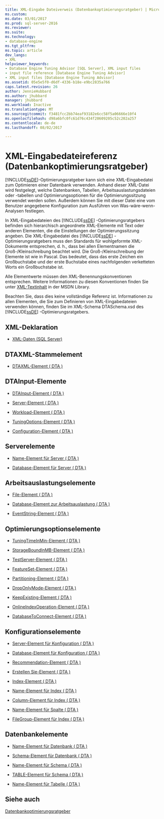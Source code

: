 ```yaml
---
title: XML-Eingabe Dateiverweis (Datenbankoptimierungsratgeber) | Microsoft Docs
ms.custom: 
ms.date: 03/01/2017
ms.prod: sql-server-2016
ms.reviewer: 
ms.suite: 
ms.technology:
- database-engine
ms.tgt_pltfrm: 
ms.topic: article
dev_langs:
- XML
helpviewer_keywords:
- Database Engine Tuning Advisor [SQL Server], XML input files
- input file reference [Database Engine Tuning Advisor]
- XML input files [Database Engine Tuning Advisor]
ms.assetid: 05e5e5f0-d6df-4336-b18e-e9bc2835a766
caps.latest.revision: 26
author: JennieHubbard
ms.author: jhubbard
manager: jhubbard
ms.workload: Inactive
ms.translationtype: MT
ms.sourcegitcommit: f3481fcc2bb74eaf93182e6cc58f5a06666e10f4
ms.openlocfilehash: d98a6bfc0fc61d76c434f20609205c52c202a257
ms.contentlocale: de-de
ms.lasthandoff: 08/02/2017

---
```

# <a name="xml-input-file-reference-database-engine-tuning-advisor"></a>XML-Eingabedateireferenz (Datenbankoptimierungsratgeber)
  [!INCLUDE[ssDE](../../includes/ssde-md.md)]-Optimierungsratgeber kann sich eine XML-Eingabedatei zum Optimieren einer Datenbank verwenden. Anhand dieser XML-Datei wird festgelegt, welche Datenbanken, Tabellen, Arbeitsauslastungsdateien oder -tabellen und Optimierungsoptionen für die Optimierungssitzung verwendet werden sollen. Außerdem können Sie mit dieser Datei eine vom Benutzer angegebene Konfiguration zum Ausführen von Was-wäre-wenn-Analysen festlegen.  
  
 In XML-Eingabedateien des [!INCLUDE[ssDE](../../includes/ssde-md.md)] -Optimierungsratgebers befinden sich hierarchisch angeordnete XML-Elemente mit Text oder anderen Elementen, die die Einstellungen der Optimierungssitzung angeben. Die XML-Eingabedatei des [!INCLUDE[ssDE](../../includes/ssde-md.md)] -Optimierungsratgebers muss den Standards für wohlgeformte XML-Dokumente entsprechen, d. h., dass bei allen Elementnamen die Groß-/Kleinschreibung beachtet wird. Die Groß-/Kleinschreibung der Elemente ist wie in Pascal. Das bedeutet, dass das erste Zeichen ein Großbuchstabe und der erste Buchstabe eines nachfolgenden verketteten Worts ein Großbuchstabe ist.  
  
 Alle Elementwerte müssen den XML-Benennungskonventionen entsprechen. Weitere Informationen zu diesen Konventionen finden Sie unter [XML-Textinhalt](http://go.microsoft.com/fwlink/?LinkId=7614) in der MSDN Library.  
  
 Beachten Sie, dass dies keine vollständige Referenz ist. Informationen zu allen Elementen, die Sie zum Definieren von XML-Eingabedateien verwenden können, finden Sie im XML-Schema DTASchema.xsd des [!INCLUDE[ssDE](../../includes/ssde-md.md)] -Optimierungsratgebers.  
  
## <a name="xml-declaration"></a>XML-Deklaration  
  
-   [XML-Daten &#40;SQL Server&#41;](../../relational-databases/xml/xml-data-sql-server.md)  
  
## <a name="dtaxml-root-element"></a>DTAXML-Stammelement  
  
-   [DTAXML-Element &#40; DTA &#41;](../../tools/dta/dtaxml-element-dta.md)  
  
## <a name="dtainput-elements"></a>DTAInput-Elemente  
  
-   [DTAInput-Element &#40; DTA &#41;](../../tools/dta/dtainput-element-dta.md)  
  
-   [Server-Element &#40; DTA &#41;](../../tools/dta/server-element-dta.md)  
  
-   [Workload-Element &#40; DTA &#41;](../../tools/dta/workload-element-dta.md)  
  
-   [TuningOptions-Element &#40; DTA &#41;](../../tools/dta/tuningoptions-element-dta.md)  
  
-   [Configuration-Element &#40; DTA &#41;](../../tools/dta/configuration-element-dta.md)  
  
## <a name="server-elements"></a>Serverelemente  
  
-   [Name-Element für Server &#40; DTA &#41;](../../tools/dta/name-element-for-server-dta.md)  
  
-   [Database-Element für Server &#40; DTA &#41;](../../tools/dta/database-element-for-server-dta.md)  
  
## <a name="workload-elements"></a>Arbeitsauslastungselemente  
  
-   [File-Element &#40; DTA &#41;](../../tools/dta/file-element-dta.md)  
  
-   [Database-Element zur Arbeitsauslastung &#40; DTA &#41;](../../tools/dta/database-element-for-workload-dta.md)  
  
-   [EventString-Element &#40; DTA &#41;](../../tools/dta/eventstring-element-dta.md)  
  
## <a name="tuning-options-elements"></a>Optimierungsoptionselemente  
  
-   [TuningTimeInMin-Element &#40; DTA &#41;](../../tools/dta/tuningtimeinmin-element-dta.md)  
  
-   [StorageBoundInMB-Element &#40; DTA &#41;](../../tools/dta/storageboundinmb-element-dta.md)  
  
-   [TestServer-Element &#40; DTA &#41;](../../tools/dta/testserver-element-dta.md)  
  
-   [FeatureSet-Element &#40; DTA &#41;](../../tools/dta/featureset-element-dta.md)  
  
-   [Partitioning-Element &#40; DTA &#41;](../../tools/dta/partitioning-element-dta.md)  
  
-   [DropOnlyMode-Element &#40; DTA &#41;](../../tools/dta/droponlymode-element-dta.md)  
  
-   [KeepExisting-Element &#40; DTA &#41;](../../tools/dta/keepexisting-element-dta.md)  
  
-   [OnlineIndexOperation-Element &#40; DTA &#41;](../../tools/dta/onlineindexoperation-element-dta.md)  
  
-   [DatabaseToConnect-Element &#40; DTA &#41;](../../tools/dta/databasetoconnect-element-dta.md)  
  
## <a name="configuration-elements"></a>Konfigurationselemente  
  
-   [Server-Element für Konfiguration &#40; DTA &#41;](../../tools/dta/server-element-for-configuration-dta.md)  
  
-   [Database-Element für Konfiguration &#40; DTA &#41;](../../tools/dta/database-element-for-configuration-dta.md)  
  
-   [Recommendation-Element &#40; DTA &#41;](../../tools/dta/recommendation-element-dta.md)  
  
-   [Erstellen Sie-Element &#40; DTA &#41;](../../tools/dta/create-element-dta.md)  
  
-   [Index-Element &#40; DTA &#41;](../../tools/dta/index-element-dta.md)  
  
-   [Name-Element für Index &#40; DTA &#41;](../../tools/dta/name-element-for-index-dta.md)  
  
-   [Column-Element für Index &#40; DTA &#41;](../../tools/dta/column-element-for-index-dta.md)  
  
-   [Name-Element für Spalte &#40; DTA &#41;](../../tools/dta/name-element-for-column-dta.md)  
  
-   [FileGroup-Element für Index &#40; DTA &#41;](../../tools/dta/filegroup-element-for-index-dta.md)  
  
## <a name="database-elements"></a>Datenbankelemente  
  
-   [Name-Element für Datenbank &#40; DTA &#41;](../../tools/dta/name-element-for-database-dta.md)  
  
-   [Schema-Element für Datenbank &#40; DTA &#41;](../../tools/dta/schema-element-for-database-dta.md)  
  
-   [Name-Element für Schema &#40; DTA &#41;](../../tools/dta/name-element-for-schema-dta.md)  
  
-   [TABLE-Element für Schema &#40; DTA &#41;](../../tools/dta/table-element-for-schema-dta.md)  
  
-   [Name-Element für Tabelle &#40; DTA &#41;](../../tools/dta/name-element-for-table-dta.md)  
  
## <a name="see-also"></a>Siehe auch  
 [Datenbankoptimierungsratgeber](../../relational-databases/performance/database-engine-tuning-advisor.md)  
  
  

